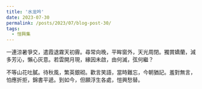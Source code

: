 ```yaml
---
title: '水龙吟'
date: 2023-07-30
permalink: /posts/2023/07/blog-post-30/
tags:
  - 愷興集
---
```


一連涼暑爭交，遣霞退霧天初霽。尋常向晚，平眸窗外，天光周閉。獨賞嬌蘭，減多芳沁，懶心灰意。若雲開月現，緣因未啟，由何滅，弦何繼？

不等山花吐膩。待秋風，繁英銀砌。歡言笑語，當時難忘，今朝猶記。羞對無言，怕應折拒，錦書平遞。到如今，但願浮生各處，愷興愁替。